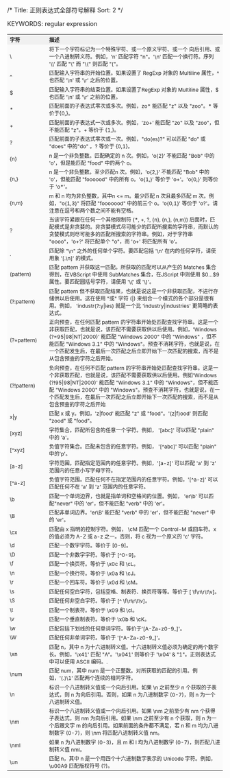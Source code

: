 /*
  Title: 正则表达式全部符号解释
  Sort: 2
  */

KEYWORDS: regular expression

<table cellSpacing=1 cellPadding=3 align=center bgColor=#eaeaea border=0>
    <tbody>
        <tr bgColor=#f0f0f0>
            <th style="FONT-SIZE: 12px" align=left width=80 bgColor=#f0f0f0>字符 </th>
            <th style="FONT-SIZE: 12px" align=left>描述</th>
        </tr>
        <tr bgColor=#fafafa>
            <td style="FONT-SIZE: 12px">\ </td>
            <td style="FONT-SIZE: 12px">将下一个字符标记为一个特殊字符、或一个原义字符、或一个 向后引用、或一个八进制转义符。例如，'n' 匹配字符 "n"。'\n' 匹配一个换行符。序列 '\\' 匹配 "\" 而 "\(" 则匹配 "("。</td>
        </tr>
        <tr bgColor=#fafafa>
            <td style="FONT-SIZE: 12px">^ </td>
            <td style="FONT-SIZE: 12px">匹配输入字符串的开始位置。如果设置了 RegExp 对象的 Multiline 属性，^ 也匹配 '\n' 或 '\r' 之后的位置。</td>
        </tr>
        <tr bgColor=#fafafa>
            <td style="FONT-SIZE: 12px">$ </td>
            <td style="FONT-SIZE: 12px">匹配输入字符串的结束位置。如果设置了RegExp 对象的 Multiline 属性，$ 也匹配 '\n' 或 '\r' 之前的位置。</td>
        </tr>
        <tr bgColor=#fafafa>
            <td style="FONT-SIZE: 12px">* </td>
            <td style="FONT-SIZE: 12px">匹配前面的子表达式零次或多次。例如，zo* 能匹配 "z" 以及 "zoo"。* 等价于{0,}。</td>
        </tr>
        <tr bgColor=#fafafa>
            <td style="FONT-SIZE: 12px">+ </td>
            <td style="FONT-SIZE: 12px">匹配前面的子表达式一次或多次。例如，'zo+' 能匹配 "zo" 以及 "zoo"，但不能匹配 "z"。+ 等价于 {1,}。</td>
        </tr>
        <tr bgColor=#fafafa>
            <td style="FONT-SIZE: 12px">? </td>
            <td style="FONT-SIZE: 12px">匹配前面的子表达式零次或一次。例如，"do(es)?" 可以匹配 "do" 或 "does" 中的"do" 。? 等价于 {0,1}。</td>
        </tr>
        <tr bgColor=#fafafa>
            <td style="FONT-SIZE: 12px">{n} </td>
            <td style="FONT-SIZE: 12px">n 是一个非负整数。匹配确定的 n 次。例如，'o{2}' 不能匹配 "Bob" 中的 'o'，但是能匹配 "food" 中的两个 o。</td>
        </tr>
        <tr bgColor=#fafafa>
            <td style="FONT-SIZE: 12px">{n,} </td>
            <td style="FONT-SIZE: 12px">n 是一个非负整数。至少匹配n 次。例如，'o{2,}' 不能匹配 "Bob" 中的 'o'，但能匹配 "foooood" 中的所有 o。'o{1,}' 等价于 'o+'。'o{0,}' 则等价于 'o*'。</td>
        </tr>
        <tr bgColor=#fafafa>
            <td style="FONT-SIZE: 12px">{n,m} </td>
            <td style="FONT-SIZE: 12px">m 和 n 均为非负整数，其中n &lt;= m。最少匹配 n 次且最多匹配 m 次。例如，"o{1,3}" 将匹配 "fooooood" 中的前三个 o。'o{0,1}' 等价于 'o?'。请注意在逗号和两个数之间不能有空格。</td>
        </tr>
        <tr bgColor=#fafafa>
            <td style="FONT-SIZE: 12px">? </td>
            <td style="FONT-SIZE: 12px">当该字符紧跟在任何一个其他限制符 (*, +, ?, {n}, {n,}, {n,m}) 后面时，匹配模式是非贪婪的。非贪婪模式尽可能少的匹配所搜索的字符串，而默认的贪婪模式则尽可能多的匹配所搜索的字符串。例如，对于字符串 "oooo"，'o+?' 将匹配单个 "o"，而 'o+' 将匹配所有 'o'。</td>
        </tr>
        <tr bgColor=#fafafa>
            <td style="FONT-SIZE: 12px">. </td>
            <td style="FONT-SIZE: 12px">匹配除 "\n" 之外的任何单个字符。要匹配包括 '\n' 在内的任何字符，请使用象 '[.\n]' 的模式。</td>
        </tr>
        <tr bgColor=#fafafa>
            <td style="FONT-SIZE: 12px">(pattern) </td>
            <td style="FONT-SIZE: 12px">匹配 pattern 并获取这一匹配。所获取的匹配可以从产生的 Matches 集合得到，在VBScript 中使用 SubMatches 集合，在JScript 中则使用 $0&#8230;$9 属性。要匹配圆括号字符，请使用 '\(' 或 '\)'。</td>
        </tr>
        <tr bgColor=#fafafa>
            <td style="FONT-SIZE: 12px">(?:pattern) </td>
            <td style="FONT-SIZE: 12px">匹配 pattern 但不获取匹配结果，也就是说这是一个非获取匹配，不进行存储供以后使用。这在使用 "或" 字符 (|) 来组合一个模式的各个部分是很有用。例如， 'industr(?:y|ies) 就是一个比 'industry|industries' 更简略的表达式。</td>
        </tr>
        <tr bgColor=#fafafa>
            <td style="FONT-SIZE: 12px">(?=pattern) </td>
            <td style="FONT-SIZE: 12px">正向预查，在任何匹配 pattern 的字符串开始处匹配查找字符串。这是一个非获取匹配，也就是说，该匹配不需要获取供以后使用。例如，'Windows (?=95|98|NT|2000)' 能匹配 "Windows 2000" 中的 "Windows" ，但不能匹配 "Windows 3.1" 中的 "Windows"。预查不消耗字符，也就是说，在一个匹配发生后，在最后一次匹配之后立即开始下一次匹配的搜索，而不是从包含预查的字符之后开始。</td>
        </tr>
        <tr bgColor=#fafafa>
            <td style="FONT-SIZE: 12px">(?!pattern) </td>
            <td style="FONT-SIZE: 12px">负向预查，在任何不匹配 pattern 的字符串开始处匹配查找字符串。这是一个非获取匹配，也就是说，该匹配不需要获取供以后使用。例如'Windows (?!95|98|NT|2000)' 能匹配 "Windows 3.1" 中的 "Windows"，但不能匹配 "Windows 2000" 中的 "Windows"。预查不消耗字符，也就是说，在一个匹配发生后，在最后一次匹配之后立即开始下一次匹配的搜索，而不是从包含预查的字符之后开始</td>
        </tr>
        <tr bgColor=#fafafa>
            <td style="FONT-SIZE: 12px">x|y </td>
            <td style="FONT-SIZE: 12px">匹配 x 或 y。例如，'z|food' 能匹配 "z" 或 "food"。'(z|f)ood' 则匹配 "zood" 或 "food"。</td>
        </tr>
        <tr bgColor=#fafafa>
            <td style="FONT-SIZE: 12px">[xyz] </td>
            <td style="FONT-SIZE: 12px">字符集合。匹配所包含的任意一个字符。例如， '[abc]' 可以匹配 "plain" 中的 'a'。</td>
        </tr>
        <tr bgColor=#fafafa>
            <td style="FONT-SIZE: 12px">[^xyz] </td>
            <td style="FONT-SIZE: 12px">负值字符集合。匹配未包含的任意字符。例如， '[^abc]' 可以匹配 "plain" 中的'p'。</td>
        </tr>
        <tr bgColor=#fafafa>
            <td style="FONT-SIZE: 12px">[a-z] </td>
            <td style="FONT-SIZE: 12px">字符范围。匹配指定范围内的任意字符。例如，'[a-z]' 可以匹配 'a' 到 'z' 范围内的任意小写字母字符。</td>
        </tr>
        <tr bgColor=#fafafa>
            <td style="FONT-SIZE: 12px">[^a-z] </td>
            <td style="FONT-SIZE: 12px">负值字符范围。匹配任何不在指定范围内的任意字符。例如，'[^a-z]' 可以匹配任何不在 'a' 到 'z' 范围内的任意字符。</td>
        </tr>
        <tr bgColor=#fafafa>
            <td style="FONT-SIZE: 12px">\b </td>
            <td style="FONT-SIZE: 12px">匹配一个单词边界，也就是指单词和空格间的位置。例如， 'er\b' 可以匹配"never" 中的 'er'，但不能匹配 "verb" 中的 'er'。</td>
        </tr>
        <tr bgColor=#fafafa>
            <td style="FONT-SIZE: 12px">\B </td>
            <td style="FONT-SIZE: 12px">匹配非单词边界。'er\B' 能匹配 "verb" 中的 'er'，但不能匹配 "never" 中的 'er'。</td>
        </tr>
        <tr bgColor=#fafafa>
            <td style="FONT-SIZE: 12px">\cx </td>
            <td style="FONT-SIZE: 12px">匹配由 x 指明的控制字符。例如， \cM 匹配一个 Control-M 或回车符。x 的值必须为 A-Z 或 a-z 之一。否则，将 c 视为一个原义的 'c' 字符。</td>
        </tr>
        <tr bgColor=#fafafa>
            <td style="FONT-SIZE: 12px">\d </td>
            <td style="FONT-SIZE: 12px">匹配一个数字字符。等价于 [0-9]。</td>
        </tr>
        <tr bgColor=#fafafa>
            <td style="FONT-SIZE: 12px">\D </td>
            <td style="FONT-SIZE: 12px">匹配一个非数字字符。等价于 [^0-9]。</td>
        </tr>
        <tr bgColor=#fafafa>
            <td style="FONT-SIZE: 12px">\f </td>
            <td style="FONT-SIZE: 12px">匹配一个换页符。等价于 \x0c 和 \cL。</td>
        </tr>
        <tr bgColor=#fafafa>
            <td style="FONT-SIZE: 12px">\n </td>
            <td style="FONT-SIZE: 12px">匹配一个换行符。等价于 \x0a 和 \cJ。</td>
        </tr>
        <tr bgColor=#fafafa>
            <td style="FONT-SIZE: 12px">\r </td>
            <td style="FONT-SIZE: 12px">匹配一个回车符。等价于 \x0d 和 \cM。</td>
        </tr>
        <tr bgColor=#fafafa>
            <td style="FONT-SIZE: 12px">\s </td>
            <td style="FONT-SIZE: 12px">匹配任何空白字符，包括空格、制表符、换页符等等。等价于 [ \f\n\r\t\v]。</td>
        </tr>
        <tr bgColor=#fafafa>
            <td style="FONT-SIZE: 12px">\S </td>
            <td style="FONT-SIZE: 12px">匹配任何非空白字符。等价于 [^ \f\n\r\t\v]。</td>
        </tr>
        <tr bgColor=#fafafa>
            <td style="FONT-SIZE: 12px">\t </td>
            <td style="FONT-SIZE: 12px">匹配一个制表符。等价于 \x09 和 \cI。</td>
        </tr>
        <tr bgColor=#fafafa>
            <td style="FONT-SIZE: 12px">\v </td>
            <td style="FONT-SIZE: 12px">匹配一个垂直制表符。等价于 \x0b 和 \cK。</td>
        </tr>
        <tr bgColor=#fafafa>
            <td style="FONT-SIZE: 12px">\w </td>
            <td style="FONT-SIZE: 12px">匹配包括下划线的任何单词字符。等价于'[A-Za-z0-9_]'。</td>
        </tr>
        <tr bgColor=#fafafa>
            <td style="FONT-SIZE: 12px">\W </td>
            <td style="FONT-SIZE: 12px">匹配任何非单词字符。等价于 '[^A-Za-z0-9_]'。</td>
        </tr>
        <tr bgColor=#fafafa>
            <td style="FONT-SIZE: 12px">\xn </td>
            <td style="FONT-SIZE: 12px">匹配 n，其中 n 为十六进制转义值。十六进制转义值必须为确定的两个数字长。例如，'\x41' 匹配 "A"。'\x041' 则等价于 '\x04' &amp; "1"。正则表达式中可以使用 ASCII 编码。.</td>
        </tr>
        <tr bgColor=#fafafa>
            <td style="FONT-SIZE: 12px">\num </td>
            <td style="FONT-SIZE: 12px">匹配 num，其中 num 是一个正整数。对所获取的匹配的引用。例如，'(.)\1' 匹配两个连续的相同字符。</td>
        </tr>
        <tr bgColor=#fafafa>
            <td style="FONT-SIZE: 12px">\n </td>
            <td style="FONT-SIZE: 12px">标识一个八进制转义值或一个向后引用。如果 \n 之前至少 n 个获取的子表达式，则 n 为向后引用。否则，如果 n 为八进制数字 (0-7)，则 n 为一个八进制转义值。</td>
        </tr>
        <tr bgColor=#fafafa>
            <td style="FONT-SIZE: 12px">\nm </td>
            <td style="FONT-SIZE: 12px">标识一个八进制转义值或一个向后引用。如果 \nm 之前至少有 nm 个获得子表达式，则 nm 为向后引用。如果 \nm 之前至少有 n 个获取，则 n 为一个后跟文字 m 的向后引用。如果前面的条件都不满足，若 n 和 m 均为八进制数字 (0-7)，则 \nm 将匹配八进制转义值 nm。</td>
        </tr>
        <tr bgColor=#fafafa>
            <td style="FONT-SIZE: 12px">\nml </td>
            <td style="FONT-SIZE: 12px">如果 n 为八进制数字 (0-3)，且 m 和 l 均为八进制数字 (0-7)，则匹配八进制转义值 nml。</td>
        </tr>
        <tr bgColor=#fafafa>
            <td style="FONT-SIZE: 12px">\un </td>
            <td style="FONT-SIZE: 12px">匹配 n，其中 n 是一个用四个十六进制数字表示的 Unicode 字符。例如， \u00A9 匹配版权符号 (?)。</td>
        </tr>
    </tbody>
</table>
